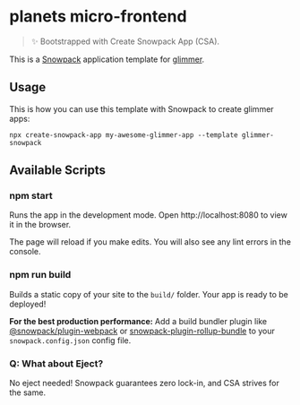 # planets micro-frontend

> ✨ Bootstrapped with Create Snowpack App (CSA).

This is a [Snowpack](https://snowpack.dev) application template for [glimmer](https://glimmerjs.com).

## Usage
This is how you can use this template with Snowpack to create glimmer apps:
```
npx create-snowpack-app my-awesome-glimmer-app --template glimmer-snowpack
```

## Available Scripts

### npm start

Runs the app in the development mode.
Open http://localhost:8080 to view it in the browser.

The page will reload if you make edits.
You will also see any lint errors in the console.

### npm run build

Builds a static copy of your site to the `build/` folder.
Your app is ready to be deployed!

**For the best production performance:** Add a build bundler plugin like [@snowpack/plugin-webpack](https://github.com/snowpackjs/snowpack/tree/master/plugins/plugin-webpack) or [snowpack-plugin-rollup-bundle](https://github.com/ParamagicDev/snowpack-plugin-rollup-bundle) to your `snowpack.config.json` config file.

### Q: What about Eject?

No eject needed! Snowpack guarantees zero lock-in, and CSA strives for the same.


